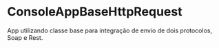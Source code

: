 # ConsoleAppBaseHttpRequest
App utilizando classe base para integração de envio de dois protocolos, Soap e Rest.
